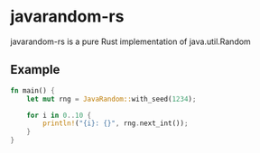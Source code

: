 # javarandom-rs
javarandom-rs is a pure Rust implementation of java.util.Random

## Example
```rs
fn main() {
    let mut rng = JavaRandom::with_seed(1234);

    for i in 0..10 {
        println!("{i}: {}", rng.next_int());
    }
}
```
